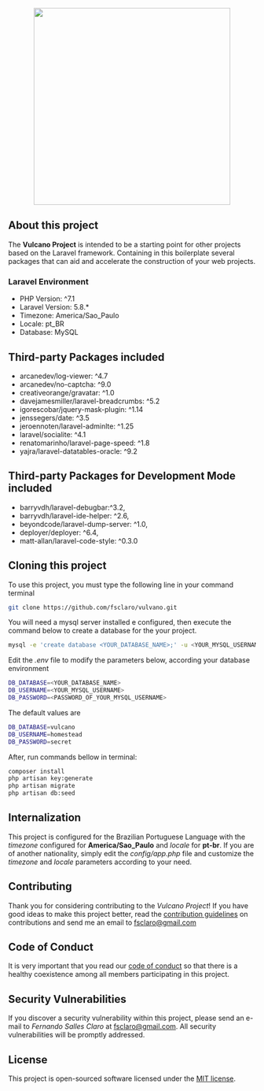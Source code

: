 <p align="center"><img src="https://github.com/fsclaro/Vulcano/blob/master/public/img/logos/project_logo.png" width="400px"></p>

<!-- <p align="center">
<a href="https://travis-ci.org/fsclaro/Vulcan.svg?branch=master"><img src="https://travis-ci.org/fsclaro/Vulcan.svg?branch=master" alt="Build Status"></a>
</p> -->

## About this project

The **Vulcano Project** is intended to be a starting point for other projects based on the Laravel framework. Containing in this boilerplate several packages that can aid and accelerate the construction of your web projects.

### Laravel Environment

- PHP Version: ^7.1
- Laravel Version: 5.8.*
- Timezone: America/Sao_Paulo
- Locale: pt_BR
- Database: MySQL

## Third-party Packages included

- arcanedev/log-viewer: ^4.7
- arcanedev/no-captcha: ^9.0
- creativeorange/gravatar: ^1.0
- davejamesmiller/laravel-breadcrumbs: ^5.2
- igorescobar/jquery-mask-plugin: ^1.14
- jenssegers/date: ^3.5
- jeroennoten/laravel-adminlte: ^1.25
- laravel/socialite: ^4.1
- renatomarinho/laravel-page-speed: ^1.8
- yajra/laravel-datatables-oracle: ^9.2

## Third-party Packages for Development Mode included

- barryvdh/laravel-debugbar:^3.2,
- barryvdh/laravel-ide-helper: ^2.6,
- beyondcode/laravel-dump-server: ^1.0,
- deployer/deployer: ^6.4,
- matt-allan/laravel-code-style: ^0.3.0

## Cloning this project

To use this project, you must type the following line in your command terminal
```bash
git clone https://github.com/fsclaro/vulvano.git
```

You will need a mysql server installed e configured, then execute the command below to create a database for the your project.
```bash
mysql -e 'create database <YOUR_DATABASE_NAME>;' -u <YOUR_MYSQL_USERNAME> -p
```

Edit the *.env* file to modify the parameters below, according your database environment
```bash
DB_DATABASE=<YOUR_DATABASE_NAME>
DB_USERNAME=<YOUR_MYSQL_USERNAME>
DB_PASSWORD=<PASSWORD_OF_YOUR_MYSQL_USERNAME>
```

The default values are
```bash
DB_DATABASE=vulcano
DB_USERNAME=homestead
DB_PASSWORD=secret
```

After, run commands bellow in terminal:
```bash
composer install
php artisan key:generate
php artisan migrate
php artisan db:seed
```

## Internalization

This project is configured for the Brazilian Portuguese Language with the *timezone* configured for **America/Sao_Paulo** and *locale* for **pt-br**. If you are of another nationality, simply edit the *config/app.php* file and customize the *timezone* and *locale* parameters according to your need.


## Contributing

Thank you for considering contributing to the *Vulcano Project*! If you have good ideas to make this project better, read the [contribution guidelines](https://github.com/fsclaro/vulcano/blob/master/_docs/CONTRIBUTING.md) on contributions and send me an email to [fsclaro@gmail.com](mailto:fsclaro@gmail.com)

## Code of Conduct

It is very important that you read our [code of conduct](https://github.com/fsclaro/vulcano/blob/master/_docs/CODE_OF_CONDUCT.md) so that there is a healthy coexistence among all members participating in this project.

## Security Vulnerabilities

If you discover a security vulnerability within this project, please send an e-mail to _*Fernando Salles Claro*_ at [fsclaro@gmail.com](mailto:fsclaro@gmail.com). All security vulnerabilities will be promptly addressed.

## License

This project is open-sourced software licensed under the [MIT license](https://github.com/fsclaro/vulcano/blob/master/_docs/LICENSE.md).
